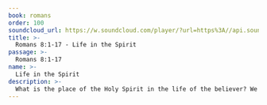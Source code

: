 ```yaml
---
book: romans
order: 100
soundcloud_url: https://w.soundcloud.com/player/?url=https%3A//api.soundcloud.com/tracks/
title: >-
  Romans 8:1-17 - Life in the Spirit
passage: >-
  Romans 8:1-17
name: >-
  Life in the Spirit
description: >-
  What is the place of the Holy Spirit in the life of the believer? We can be "set free", "controlled" and "led" by the Spirit of God.
---
```


